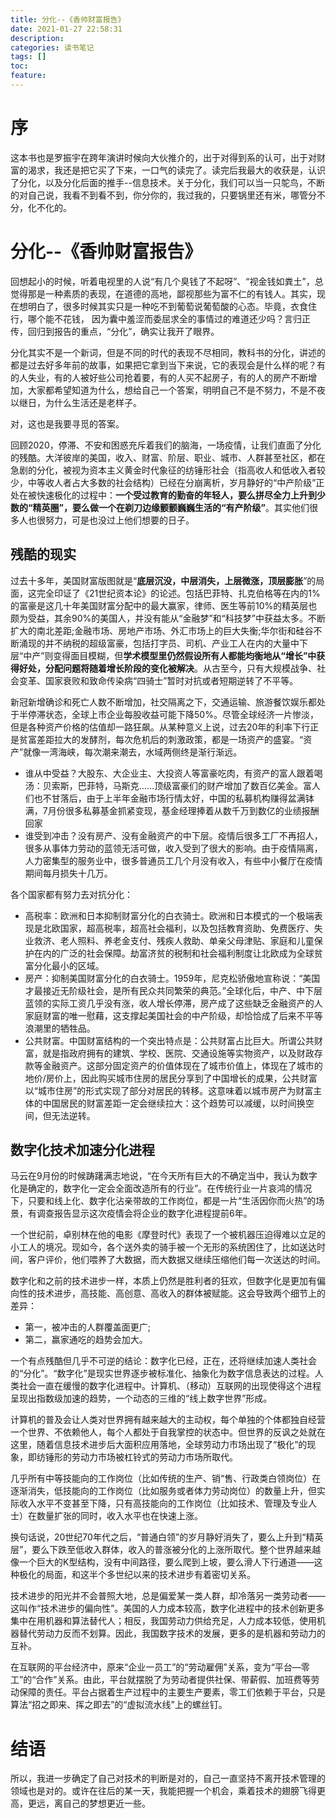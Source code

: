 ```yaml
---
title: 分化--《香帅财富报告》 
date: 2021-01-27 22:58:31 
description:
categories: 读书笔记 
tags: []
toc:
feature:
---
```


# 序

这本书也是罗振宇在跨年演讲时候向大伙推介的，出于对得到系的认可，出于对财富的渴求，我还是把它买了下来，一口气的读完了。读完后我最大的收获是，认识了分化，以及分化后面的推手--信息技术。关于分化，我们可以当一只鸵鸟，不断的对自己说，我看不到看不到，你分你的，我过我的，只要锅里还有米，哪管分不分，化不化的。

<!-- more -->

# 分化--《香帅财富报告》

回想起小的时候，听着电视里的人说“有几个臭钱了不起呀”、“视金钱如粪土”，总觉得那是一种素质的表现，在道德的高地，鄙视那些为富不仁的有钱人。其实，现在想明白了，很多时候其实只是一种吃不到葡萄说葡萄酸的心态。毕竟，衣食住行，哪个能不花钱， 因为囊中羞涩而委屈求全的事情过的难道还少吗？言归正传，回归到报告的重点，“分化”，确实让我开了眼界。

分化其实不是一个新词，但是不同的时代的表现不尽相同，教科书的分化，讲述的都是过去好多年前的故事，如果把它拿到当下来说，它的表现会是什么样的呢？有的人失业，有的人被好些公司抢着要，有的人买不起房子，有的人的房产不断增加，大家都希望知道为什么，想给自己一个答案，明明自己不是不努力，不是不夜以继日，为什么生活还是老样子。

对，这也是我要寻觅的答案。

回顾2020，停滞、不安和困惑充斥着我们的脑海，一场疫情，让我们直面了分化的残酷。大洋彼岸的美国，收入、财富、阶层、职业、城市、人群甚至社区，都在急剧的分化，被视为资本主义黄金时代象征的纺锤形社会（指高收人和低收入者较少，中等收人者占大多数的社会结构）已经在分崩离析，岁月静好的“中产阶级”正处在被快速极化的过程中：**一个受过教育的勤奋的年轻人，要么拼尽全力上升到少数的“精英圈”，要么做一个在剃刀边缘颤颤巍巍生活的“有产阶级”**。其实他们很多人也很努力，可是也没过上他们想要的日子。

## 残酷的现实

过去十多年，美国财富版图就是“**底层沉没，中层消失，上层微涨，顶层膨胀**”的局面，这完全印证了《21世纪资本论》的论述。包括巴菲特、扎克伯格等在内的1%的富豪是这几十年美国财富分配中的最大赢家，律师、医生等前10%的精英层也颇为受益，其余90%的美国人，并没有能从“金融梦”和“科技梦”中获益太多。不断扩大的南北差距;金融市场、房地产市场、外汇市场上的巨大失衡;华尔街和硅谷不断涌现的并不纳税的超级富豪，包括打字员、司机、产业工人在内的大量中下层“中产”则变得面目模糊，但**学术模型里仍然假设所有人都能均衡地从“增长”中获得好处，分配问题将随着增长阶段的变化被解决**。从古至今，只有大规模战争、社会变革、国家衰败和致命传染病“四骑士”暂时对抗或者短期逆转了不平等。

新冠新增确诊和死亡人数不断增加，社交隔离之下，交通运输、旅游餐饮娱乐都处于半停滞状态，全球上市企业每股收益可能下降50%。尽管全球经济一片惨淡，但是各种资产价格的估值却一路狂飙。从某种意义上说，过去20年的利率下行正是贫富差距拉大的发酵剂，每次危机后的刺激政策，都是一场资产的盛宴。“资产”就像一湾海峡，每次潮来潮去，水域两侧终是渐行渐远。

- 谁从中受益？大股东、大企业主、大投资人等富豪吃肉，有资产的富人跟着喝汤：贝索斯，巴菲特，马斯克……顶级富豪们的财产增加了数百亿美金。富人们也不甘落后，由于上半年金融市场行情太好，中国的私募机构赚得盆满钵满，7月份很多私募基金抓紧变现，基金经理捧着从数千万到数亿的业绩报酬回家
- 谁受到冲击？没有房产、没有金融资产的中下层。疫情后很多工厂不再招人，很多从事体力劳动的蓝领无活可做，收入受到了很大的影响。由于疫情隔离，人力密集型的服务业中，很多普通员工几个月没有收入，有些中小餐厅在疫情期间每月损失十几万。

各个国家都有努力去对抗分化：

- 高税率：欧洲和日本抑制财富分化的白衣骑士。欧洲和日本模式的一个极端表现是北欧国家，超高税率，超高社会福利，以及包括教育资助、免费医疗、失业救济、老人照料、养老金支付、残疾人救助、单亲父母津贴、家庭和儿童保护在内的广泛的社会保障。劫富济贫的税制和社会福利制度让北欧成为全球贫富分化最小的区域。
- 房产：抑制美国财富分化的白衣骑士。1959年，尼克松骄傲地宣称说：“美国才最接近无阶级社会，是所有民众共同繁荣的典范。”全球化后，中产、中下层蓝领的实际工资几乎没有涨，收人增长停滞，房产成了这些缺乏金融资产的人家庭财富的唯一慰藉，这支撑起美国社会的中产阶级，却恰恰成了后来不平等浪潮里的牺牲品。
- 公共财富。中国财富结构的一个突出特点是：公共财富占比巨大。所谓公共财富，就是指政府拥有的建筑、学校、医院、交通设施等实物资产，以及财政存款等金融资产。这部分固定资产的价值体现在了城市价值上，体现在了城市的地价/房价上，因此购买城市住房的居民分享到了中国增长的成果，公共财富以“城市住房”的形式实现了部分对居民的转移。这意味着以城市房产为财富主体的中国居民的财富差距一定会继续拉大：这个趋势可以减缓，以时间换空间，但无法逆转。

## 数字化技术加速分化进程

马云在9月份的时候踌躇满志地说，“在今天所有巨大的不确定当中，我认为数字化是确定的，数字化一定会全面改造所有的行业”。在传统行业一片哀鸿的情况下，只要和线上化、数字化沾亲带故的工作岗位，都是一片“生活因你而火热”的场景，有调查报告显示这次疫情会将企业的数字化进程提前6年。

一个世纪前，卓别林在他的电影《摩登时代》表现了一个被机器压迫得难以立足的小工人的境况。现如今，各个送外卖的骑手被一个无形的系统困住了，比如送达时间，客户评价，他们喂养了大数据，而大数据又继续压缩他们每一次送达的时间。

数字化和之前的技术进步一样，本质上仍然是胜利者的狂欢，但数字化是更加有偏向性的技术进步，高技能、高创意、高收入的群体被赋能。这会导致两个细节上的差异：

- 第一，被冲击的人群覆盖面更广;
- 第二，赢家通吃的趋势会加大。

一个有点残酷但几乎不可逆的结论：数字化已经，正在，还将继续加速人类社会的“分化”。“数字化”是现实世界逐步被标准化、抽象化为数字信息表达的过程。人类社会一直在缓慢的数字化进程中。计算机、（移动）互联网的出现使得这个进程呈现出指数级加速的趋势，一个动态的三维的“线上数字世界”形成。

计算机的普及会让人类对世界拥有越来越大的主动权，每个单独的个体都独自经营一个世界、不依赖他人，每个人都处于自我掌控的状态中。但世界的反讽之处就在这里，随着信息技术进步后大面积应用落地，全球劳动力市场出现了“极化”的现象，即纺锤形的劳动力市场被杠铃式的劳动力市场所取代。

几乎所有中等技能向的工作岗位（比如传统的生产、销“售、行政类白领岗位）在逐渐消失，低技能向的工作岗位（比如服务或者体力劳动岗位）的数量上升，但实际收入水平不变甚至下降，只有高技能向的工作岗位（比如技术、管理及专业人士）在数量扩张的同时，收入水平也在快速上涨。

换句话说，20世纪70年代之后，“普通白领”的岁月静好消失了，要么上升到“精英层”，要么下跌至低收入群体，收入的普涨被分化的上涨所取代。整个世界越来越像一个巨大的K型结构，没有中间路径，要么爬到上坡，要么滑人下行通道——这种极化的局面，和这半个多世纪以来的技术进步有着密切关系。

技术进步的阳光并不会普照大地，总是偏爱某一类人群，却冷落另一类劳动者——这叫作“技术进步的偏向性”。美国的人力成本较高，数字化进程中的技术创新更多集中在用机器和算法替代人；相反，我国劳动力供给充足，人力成本较低，使用机器替代劳动力反而不划算。因此，我国数字技术的发展，更多的是机器和劳动力的互补。

在互联网的平台经济中，原来“企业一员工”的“劳动雇佣”关系，变为“平台—零工”的“合作”关系。由此，平台就摆脱了为劳动者提供社保、带薪假、加班费等劳动保障的责任。平台占据着生产过程中的主要生产要素，零工们依赖于平台，只是算法“招之即来、挥之即去”的“虚拟流水线”上的螺丝钉。

# 结语

所以，我进一步确定了自己对技术的判断是对的，自己一直坚持不离开技术管理的领域也是对的。或许在往后的某一天，我能把握一个机会，乘着技术的翅膀飞得更高，更远，离自己的梦想更近一些。